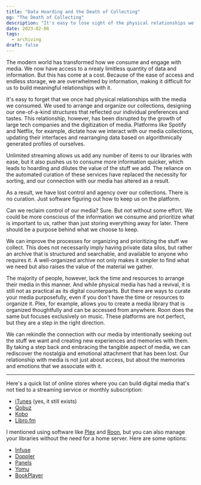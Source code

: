 ```yaml
---
title: "Data Hoarding and the Death of Collecting"
og: "The Death of Collecting"
description: "It's easy to lose sight of the physical relationships we once had with the media we consume in the digital age. The ease with which we can collect and store data has altered our relationship with media and how we organize it. We can reclaim this relationship by developing better systems for organizing and prioritizing information."
date: 2023-02-06
tags:
  - archiving
draft: false
---
```


The modern world has transformed how we consume and engage with media. We now have access to a nrealy limitless quantity of data and information. But this has come at a cost. Because of the ease of access and endless storage, we are overwhelmed by information, making it difficult for us to build meaningful relationships with it.

It's easy to forget that we once had physical relationships with the media we consumed. We used to arrange and organize our collections, designing our one-of-a-kind structures that reflected our individual preferences and tastes. This relationship, however, has been disrupted by the growth of large tech companies and the digitization of media. Platforms like Spotify and Netflix, for example, dictate how we interact with our media collections, updating their interfaces and rearranging data based on algorithmically generated profiles of ourselves.

Unlimited streaming allows us add any number of items to our libraries with ease, but it also pushes us to consume more information quicker, which leads to hoarding and dilutes the value of the stuff we add. The reliance on the automated curation of these services have replaced the necessity for sorting, and our connection with our media has altered as a result.

As a result, we have lost control and agency over our collections. There is no curation. Just software figuring out how to keep us on the platform.

Can we reclaim control of our media? Sure. But not without some effort. We could be more conscious of the information we consume and prioritize what is important to us, rather than just storing everything away for later. There should be a purpose behind what we choose to keep.

We can improve the processes for organizing and prioritizing the stuff we collect. This does not necessarily imply having private data silos, but rather an archive that is structured and searchable, and available to anyone who requires it. A well-organized archive not only makes it simpler to find what we need but also raises the value of the material we gather.

The majority of people, however, lack the time and resources to arrange their media in this manner. And while physical media has had a revival, it is still not as practical as its digital counterparts. But there are ways to curate your media purposefully, even if you don't have the time or resources to organize it. Plex, for example, allows you to create a media library that is organized thoughtfully and can be accessed from anywhere. Roon does the same but focuses exclusively on music. These platforms are not perfect, but they are a step in the right direction.

We can rekindle the connection with our media by intentionally seeking out the stuff we want and creating new experiences and memories with them. By taking a step back and embracing the tangible aspect of media, we can rediscover the nostalgia and emotional attachment that has been lost. Our relationship with media is not just about access, but about the memories and emotions that we associate with it.

---

Here's a quick list of online stores where you can build digital media that's not tied to a streaming service or monthly subscription:

- [iTunes](https://apps.apple.com/app/id915061235) (yes, it still exists)
- [Qobuz](https://www.qobuz.com/us-en/shop)
- [Kobo](https://www.kobo.com/us/en/ebooks)
- [Libro.fm](https://libro.fm)

I mentioned using software like [Plex](https://www.plex.tv) and [Roon](https://roonlabs.com), but you can also manage your libraries without the need for a home server. Here are some options:

- [Infuse](https://apps.apple.com/app/id1136220934)
- [Doppler](https://apps.apple.com/app/id1468459747)
- [Panels](https://apps.apple.com/app/id1236567663)
- [Yomu](https://apps.apple.com/app/id562211012)
- [BookPlayer](https://apps.apple.com/app/id1138219998)
